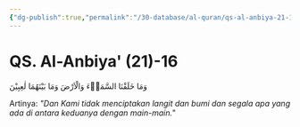 ```yaml
---
{"dg-publish":true,"permalink":"/30-database/al-quran/qs-al-anbiya-21-16/"}
---
```



# QS. Al-Anbiya' (21)-16
وَمَا خَلَقْنَا السَّمَاۤءَ وَالْاَرْضَ وَمَا بَيْنَهُمَا لٰعِبِيْنَ 

Artinya: *"Dan Kami tidak menciptakan langit dan bumi dan segala apa yang ada di antara keduanya dengan main-main."*
